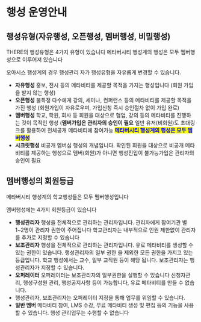 # 행성 운영안내

## 행성유형(자유행성, 오픈행성, 멤버행성, 비밀행성)

THERE의 행성유형은 4가지 유형이 있습니다 메타버시티 행성계의 행성은 모두 멤버행성으로 이루어져 있습니다

오아시스 행성계의 경우 행성관리 자가 행성유형을 자유롭게 변경할 수 있습니다.

* **자유행성** 홍보, 전시 등의 메타비티를 제공할 목적을 가지는 행성입니다 (회원 가입을 받지 않는 행성)
* **오픈행성** 불특정 다수에게 강의, 세미나, 컨퍼런스 등의 메타비티를 제공할 목적을 가진 행성 (회원가입이 자유로우며, 가입신청 즉시 승인절차 없이 가입 완료)
* **멤버행성** 학교, 학원, 회사 등 회원을 대상으로 협업, 강의 등의 메타비티를 진행하는 것이 목적인 행성 (**멤버가입은 관리자의 승인이 필요** 일반 유저(비회원)도 초대링크를 활용하여 전체공개 메타비티에 참여가능 <mark style="color:blue;">**메타버시티 행성계의 행성은 모두 멤버행성**</mark>
* **시크릿행성** 비공개 멤버십 행성의 개념입니다. 확인된 회원을 대상으로 비공개 메타비티를 제공하는 행성으로 멤버(회원)가 아니면 행성진입이 불가능가입은 관리자의 승인이 필요&#x20;

## 멤버행성의 회원등급

메타버시티 행성계의 학교행성들은 모두 멤버행성입니다

멤버행성에는 4가지 회원등급이 있습니다&#x20;

* **행성관리자**  행성을 전체적으로 관리하는 관리자입니다.  관리자에게 참여기관 별 1\~2명이 관리자 권한이 주어집니다 학교관리자는 내부적으로 인원 제한없이 관리자를 추가로 지정할 수 있습니다
* **보조관리자** 행성을 전체적으로 관리하는 관리자입니다. 유료 메타비티를 생성할 수 있는 권한이 있습니다. 행성관리자의 일부 권한 을 제외한 모든 권한을 가지고 있는 등급입니다. 학교 행성에서는 교수, 일부 교직원 등이 해당 됩니다. 보조관리자는 행성관리자가 지정할 수 있습니다.
* **오퍼레이터**  오퍼레이터는 보조관리자의 일부권한을 실행할 수 있습니다 신청자관리, 행성구성원 관리, 행성공지사항 등이 가능합니다, 유료 메타비티를 만들 수 없습니다.
* 행성관리자, 보조관리자는 오퍼레이터 지정을 통해 업무를 위임할 수 있습니다.
* **일반 멤버** 메타비티 참여, LMS 수강, 무료 메타비티 생성 및 편집 등의 기능을 사용 할 수 있습니다. 행성 관리업무는 수행할 수 없습니다


